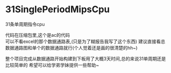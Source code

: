 # 31SinglePeriodMipsCpu
31条单周期指令cpu

 代码在压缩包里,这个是ac的代码  
 可以不看excel的那个数据通路表,(只是为了糊报告我写了这个东西)
建议直接看总数据通路图和单个的数据通路就行(个人觉着还是画的很清楚的hh~)

整个项目完成从数据通路开始构建到下板用了大概3天时间,总的来说31单周期还是比较简单的
希望可以给学弟学妹提供一些帮助~
